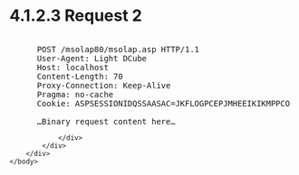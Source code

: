 <html dir="LTR" xmlns:mshelp="http://msdn.microsoft.com/mshelp" xmlns:ddue="http://ddue.schemas.microsoft.com/authoring/2003/5" xmlns:xlink="http://www.w3.org/1999/xlink" xmlns:tool="http://www.microsoft.com/tooltip">
    <head>
        <meta http-equiv="Content-Type" content="text/html; CHARSET=utf-8"></meta>
        <meta name="save" content="history"></meta>
        <title>4.1.2.3 Request 2</title>
        <xml>
            <mshelp:toctitle title="4.1.2.3 Request 2"></mshelp:toctitle>
            <mshelp:rltitle title="[MS-SSAS8]: Request 2"></mshelp:rltitle>
            <mshelp:keyword index="A" term="e0207140-7043-459c-a58b-7f319ebdce37"></mshelp:keyword>
            <mshelp:attr name="DCSext.ContentType" value="open specification"></mshelp:attr>
            <mshelp:attr name="AssetID" value="e0207140-7043-459c-a58b-7f319ebdce37"></mshelp:attr>
            <mshelp:attr name="TopicType" value="kbRef"></mshelp:attr>
            <mshelp:attr name="DCSext.Title" value="[MS-SSAS8]: Request 2" />
        </xml>
    </head>
    <body>
        <div id="header">
            <h1 class="heading">4.1.2.3 Request 2</h1>
        </div>
        <div id="mainSection">
            <div id="mainBody">
                <div id="allHistory" class="saveHistory"></div>
                <div id="sectionSection0" class="section" name="collapseableSection">
                    

<dl>
<dd>
<div><pre>  
 POST /msolap80/msolap.asp HTTP/1.1
 User-Agent: Light DCube
 Host: localhost
 Content-Length: 70
 Proxy-Connection: Keep-Alive
 Pragma: no-cache
 Cookie: ASPSESSIONIDQSSAASAC=JKFLOGPCEPJMHEEIKIKMPPCO
  
 …Binary request content here…
</pre></div>
</dd></dl>


                </div>
            </div>
        </div>
    </body>
</html>